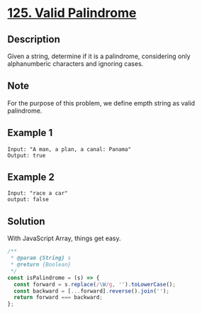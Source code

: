 # [125. Valid Palindrome](https://leetcode.com/problems/valid-palindrome/)

## Description

Given a string, determine if it is a palindrome, considering only alphanumberic characters and ignoring cases.

## Note

For the purpose of this problem, we define empth string as valid palindrome.

## Example 1

```example
Input: "A man, a plan, a canal: Panama"
Output: true
```

## Example 2

```example
Input: "race a car"
output: false
```

## Solution

With JavaScript Array, things get easy.

```javascript
/**
 * @param {String} s
 * @return {Boolean}
 */
const isPalindrome = (s) => {
  const forward = s.replace(/\W/g, '').toLowerCase();
  const backward = [...forward].reverse().join('');
  return forward === backward;
};
```
